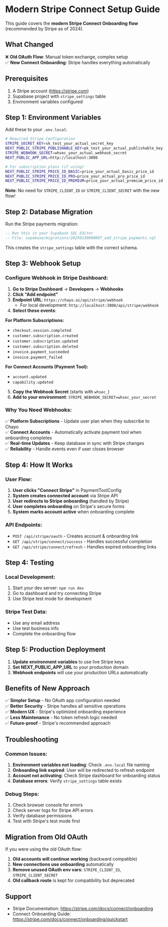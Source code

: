 # Modern Stripe Connect Setup Guide

This guide covers the **modern Stripe Connect Onboarding flow** (recommended by Stripe as of 2024).

## What Changed

❌ **Old OAuth Flow**: Manual token exchange, complex setup  
✅ **New Connect Onboarding**: Stripe handles everything automatically

## Prerequisites

1. A Stripe account (https://stripe.com)
2. Supabase project with `stripe_settings` table
3. Environment variables configured

## Step 1: Environment Variables

Add these to your `.env.local`:

```bash
# Required Stripe Configuration
STRIPE_SECRET_KEY=sk_test_your_actual_secret_key
NEXT_PUBLIC_STRIPE_PUBLISHABLE_KEY=pk_test_your_actual_publishable_key
STRIPE_WEBHOOK_SECRET=whsec_your_actual_webhook_secret
NEXT_PUBLIC_APP_URL=http://localhost:3000

# For subscription plans (if using)
NEXT_PUBLIC_STRIPE_PRICE_ID_BASIC=price_your_actual_basic_price_id
NEXT_PUBLIC_STRIPE_PRICE_ID_PRO=price_your_actual_pro_price_id
NEXT_PUBLIC_STRIPE_PRICE_ID_PREMIUM=price_your_actual_premium_price_id
```

**Note**: No need for `STRIPE_CLIENT_ID` or `STRIPE_CLIENT_SECRET` with the new flow!

## Step 2: Database Migration

Run the Stripe payments migration:

```sql
-- Run this in your Supabase SQL Editor
-- File: supabase/migrations/20250130000007_add_stripe_payments.sql
```

This creates the `stripe_settings` table with the correct schema.

## Step 3: Webhook Setup

### Configure Webhook in Stripe Dashboard:

1. **Go to Stripe Dashboard** → **Developers** → **Webhooks**
2. **Click "Add endpoint"**
3. **Endpoint URL**: `https://chayo.ai/api/stripe/webhook`
   - For local development: `http://localhost:3000/api/stripe/webhook`
4. **Select these events**:

**For Platform Subscriptions:**
   - `checkout.session.completed`
   - `customer.subscription.created`
   - `customer.subscription.updated`
   - `customer.subscription.deleted`
   - `invoice.payment_succeeded`
   - `invoice.payment_failed`

**For Connect Accounts (Payment Tool):**
   - `account.updated`
   - `capability.updated`

5. **Copy the Webhook Secret** (starts with `whsec_`)
6. **Add to your environment**: `STRIPE_WEBHOOK_SECRET=whsec_your_secret`

### Why You Need Webhooks:

✅ **Platform Subscriptions** - Update user plan when they subscribe to Chayo  
✅ **Connect Accounts** - Automatically activate payment tool when onboarding completes  
✅ **Real-time Updates** - Keep database in sync with Stripe changes  
✅ **Reliability** - Handle events even if user closes browser  

## Step 4: How It Works

### User Flow:
1. **User clicks "Connect Stripe"** in PaymentToolConfig
2. **System creates connected account** via Stripe API
3. **User redirects to Stripe onboarding** (handled by Stripe)
4. **User completes onboarding** on Stripe's secure forms
5. **System marks account active** when onboarding complete

### API Endpoints:
- `POST /api/stripe/oauth` - Creates account & onboarding link
- `GET /api/stripe/connect/success` - Handles successful completion
- `GET /api/stripe/connect/refresh` - Handles expired onboarding links

## Step 4: Testing

### Local Development:
1. Start your dev server: `npm run dev`
2. Go to dashboard and try connecting Stripe
3. Use Stripe test mode for development

### Stripe Test Data:
- Use any email address
- Use test business info
- Complete the onboarding flow

## Step 5: Production Deployment

1. **Update environment variables** to use live Stripe keys
2. **Set NEXT_PUBLIC_APP_URL** to your production domain
3. **Webhook endpoints** will use your production URLs automatically

## Benefits of New Approach

✅ **Simpler Setup** - No OAuth app configuration needed  
✅ **Better Security** - Stripe handles all sensitive operations  
✅ **Modern UX** - Stripe's optimized onboarding experience  
✅ **Less Maintenance** - No token refresh logic needed  
✅ **Future-proof** - Stripe's recommended approach  

## Troubleshooting

### Common Issues:

1. **Environment variables not loading**: Check `.env.local` file naming
2. **Onboarding link expired**: User will be redirected to refresh endpoint
3. **Account not activating**: Check Stripe dashboard for onboarding status
4. **Database errors**: Verify `stripe_settings` table exists

### Debug Steps:

1. Check browser console for errors
2. Check server logs for Stripe API errors
3. Verify database permissions
4. Test with Stripe's test mode first

## Migration from Old OAuth

If you were using the old OAuth flow:

1. **Old accounts will continue working** (backward compatible)
2. **New connections use onboarding** automatically
3. **Remove unused OAuth env vars**: `STRIPE_CLIENT_ID`, `STRIPE_CLIENT_SECRET`
4. **Old callback route** is kept for compatibility but deprecated

## Support

- Stripe Documentation: https://stripe.com/docs/connect/onboarding
- Connect Onboarding Guide: https://stripe.com/docs/connect/onboarding/quickstart